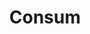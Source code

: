 ---
title: "Consum"
url: /castello-de-la-plana/consum-avinguda-dels-germans-bou/
shop: supermercado
---